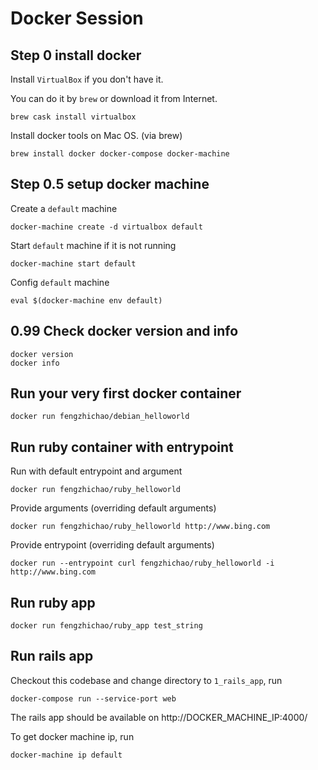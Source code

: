 # Docker Session

## Step 0 install docker

Install `VirtualBox` if you don't have it.

You can do it by `brew` or download it from Internet.

```
brew cask install virtualbox
```

Install docker tools on Mac OS. (via brew)

```
brew install docker docker-compose docker-machine
```

## Step 0.5 setup docker machine

Create a `default` machine

```
docker-machine create -d virtualbox default
```

Start `default` machine if it is not running
```
docker-machine start default
```

Config `default` machine
```
eval $(docker-machine env default)
```

## 0.99 Check docker version and info

```
docker version
docker info
```

## Run your very first docker container

```
docker run fengzhichao/debian_helloworld
```

## Run ruby container with entrypoint

Run with default entrypoint and argument

```
docker run fengzhichao/ruby_helloworld
```

Provide arguments (overriding default arguments)

```
docker run fengzhichao/ruby_helloworld http://www.bing.com
```

Provide entrypoint (overriding default arguments)

```
docker run --entrypoint curl fengzhichao/ruby_helloworld -i http://www.bing.com
```

## Run ruby app

```
docker run fengzhichao/ruby_app test_string
```

## Run rails app

Checkout this codebase and change directory to `1_rails_app`, run

```
docker-compose run --service-port web
```

The rails app should be available on http://DOCKER_MACHINE_IP:4000/

To get docker machine ip, run

```
docker-machine ip default
```
